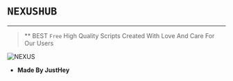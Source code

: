 # ``NEXUSHUB``
---
> ** BEST ``Free`` High Quality Scripts Created With Love And Care For Our Users

![NEXUS](https://cdn.discordapp.com/attachments/1196975709143453807/1331334908584394863/nexus_skul.png?ex=67933801&is=6791e681&hm=cf93c9a5afe4dad78f1980907ea981800778d06ffac6ed38d82291bfa50b78b2&)

- **Made By JustHey**

